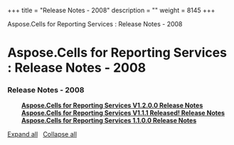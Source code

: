 +++
title = "Release Notes - 2008" 
description = "" 
weight = 8145 
+++

Aspose.Cells for Reporting Services : Release Notes - 2008  

# Aspose.Cells for Reporting Services : Release Notes - 2008


### Release Notes - 2008

&nbsp;&nbsp;&nbsp;&nbsp;&nbsp;&nbsp;&nbsp;&nbsp;[**Aspose.Cells for Reporting Services V1.2.0.0 Release Notes**](https://docs2.aspose.com/cells/reportingservices/releasenotes/releasenotes-2008/aspose.cells+for+reporting+services+v1.2.0.0+release+notes)    
&nbsp;&nbsp;&nbsp;&nbsp;&nbsp;&nbsp;&nbsp;&nbsp;[**Aspose.Cells for Reporting Services V1.1.1 Released! Release Notes**](https://docs2.aspose.com/cells/reportingservices/releasenotes/releasenotes-2008/aspose.cells+for+reporting+services+v1.1.1+released!+release+notes)    
&nbsp;&nbsp;&nbsp;&nbsp;&nbsp;&nbsp;&nbsp;&nbsp;[**Aspose.Cells for Reporting Services 1.1.0.0 Release Notes**](https://docs2.aspose.com/cells/reportingservices/releasenotes/releasenotes-2008/aspose.cells+for+reporting+services+1.1.0.0+release+notes)    

[Expand all](#)   [Collapse all](#)

           

